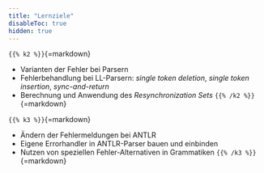 ```yaml
---
title: "Lernziele"
disableToc: true
hidden: true
---
```



`{{% k2 %}}`{=markdown}
*   Varianten der Fehler bei Parsern
*   Fehlerbehandlung bei LL-Parsern: *single token deletion*, *single token insertion*, *sync-and-return*
*   Berechnung und Anwendung des *Resynchronization Sets*
`{{% /k2 %}}`{=markdown}

`{{% k3 %}}`{=markdown}
*   Ändern der Fehlermeldungen bei ANTLR
*   Eigene Errorhandler in ANTLR-Parser bauen und einbinden
*   Nutzen von speziellen Fehler-Alternativen in Grammatiken
`{{% /k3 %}}`{=markdown}
